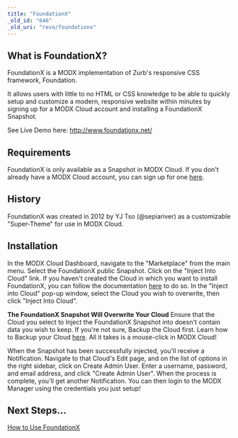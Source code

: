 ```yaml
---
title: "FoundationX"
_old_id: "646"
_old_uri: "revo/foundationx"
---
```


## What is FoundationX? 

FoundationX is a MODX implementation of Zurb's responsive CSS framework, Foundation.

It allows users with little to no HTML or CSS knowledge to be able to quickly setup and customize a modern, responsive website within minutes by signing up for a MODX Cloud account and installing a FoundationX Snapshot.

See Live Demo here: <http://www.foundationx.net/>

## Requirements 

FoundationX is only available as a Snapshot in MODX Cloud. If you don't already have a MODX Cloud account, you can sign up for one [here](https://modxcloud.com/signup/?ref=foundationx).

## History 

FoundationX was created in 2012 by YJ Tso (@sepiariver) as a customizable "Super-Theme" for use in MODX Cloud.

## Installation 

In the MODX Cloud Dashboard, navigate to the "Marketplace" from the main menu. Select the FoundationX public Snapshot. Click on the "Inject Into Cloud" link. If you haven't created the Cloud in which you want to install FoundationX, you can follow the documentation [here](https://modxcloud.com/userguide/using-modx-cloud/clouds/create-cloud.html) to do so. In the "Inject into Cloud" pop-up window, select the Cloud you wish to overwrite, then click "Inject Into Cloud".

**The FoundationX Snapshot Will Overwrite Your Cloud**
Ensure that the Cloud you select to Inject the FoundationX Snapshot into doesn't contain data you wish to keep. If you're not sure, Backup the Cloud first. Learn how to Backup your Cloud [here](https://modxcloud.com/userguide/using-modx-cloud/backups/create-a-new-backup.html). All it takes is a mouse-click in MODX Cloud! 

When the Snapshot has been successfully injected, you'll receive a Notification. Navigate to that Cloud's Edit page, and on the list of options in the right sidebar, click on Create Admin User. Enter a username, password, and email address, and click "Create Admin User". When the process is complete, you'll get another Notification. You can then login to the MODX Manager using the credentials you just setup!

## Next Steps... 

[How to Use FoundationX](/extras/revo/foundationx/foundationx.how-to-use-foundationx "FoundationX.How to Use FoundationX")